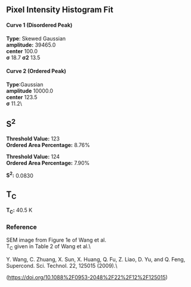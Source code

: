 ## Pixel Intensity Histogram Fit

#### Curve 1 (Disordered Peak)
**Type**: Skewed Gaussian\
**amplitude:** 39465.0\
**center** 100.0\
**σ** 18.7
**σ2** 13.5


#### Curve 2 (Ordered Peak)
**Type**:Gaussian\
**amplitude** 10000.0\
**center** 123.5\
**σ** 11.2\



## S<sup>2</sup>

**Threshold Value:** 123\
**Ordered Area Percentage:** 8.76%


**Threshold Value:** 124\
**Ordered Area Percentage:** 7.90%


**S<sup>2</sup>:** 0.0830

## T<sub>C</sub>
**T<sub>C</sub>:**  40.5 K


### Reference
SEM image from Figure 1e of Wang et al.\
T<sub>C</sub> given in Table 2 of Wang et al.\


Y. Wang, C. Zhuang, X. Sun, X. Huang, Q. Fu, Z. Liao, D. Yu, and Q. Feng, Supercond. Sci. Technol. 22, 125015 (2009).\


(https://doi.org/10.1088%2F0953-2048%2F22%2F12%2F125015)
